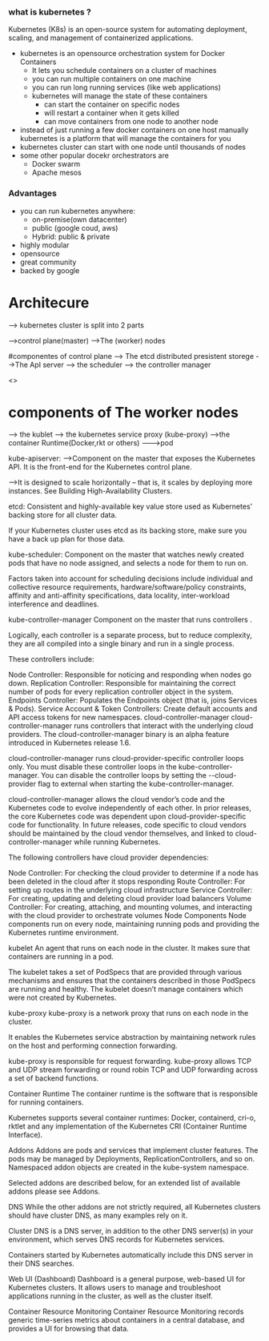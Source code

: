 ### what is kubernetes ?
Kubernetes (K8s) is an open-source system for automating deployment, scaling, and management of containerized applications.

- kubernetes is an opensource orchestration system for Docker Containers
  - It lets you schedule containers on a cluster of machines 
  - you can run multiple containers on one machine
  - you can run long running services (like web applications)
  - kubernetes will manage the state of these containers
    - can start the container on specific nodes
    -  will restart a container when it gets killed
    -  can move containers from one node to another node
 - instead of just running a few docker containers on one host manually kubernetes is a platform that will manage the containers for you 
 - kubernetes cluster can start with one node until thousands of nodes 
 - some other popular docekr orchestrators are 
    - Docker swarm
    - Apache mesos
### Advantages

- you can run kubernetes anywhere:
  - on-premise(own datacenter)
  - public (google coud, aws)
  - Hybrid: public & private
- highly modular
- opensource
- great community
- backed by google


# Architecure

--> kubernetes cluster is split into 2 parts

  -->control plane(master)
  -->The (worker) nodes

#componentes of control plane
--> The etcd distributed presistent storege
-->The ApI server
--> the scheduler
--> the controller manager

<<diagram1>>


# components of The worker nodes

--> the kublet
--> the kubernetes service proxy (kube-proxy)
-->the container Runtime(Docker,rkt or others)
--->pod

kube-apiserver:
-->Component on the master that exposes the Kubernetes API. It is the front-end for the Kubernetes control plane.

-->It is designed to scale horizontally – that is, it scales by deploying more instances. See Building High-Availability Clusters.

etcd:
Consistent and highly-available key value store used as Kubernetes’ backing store for all cluster data.

If your Kubernetes cluster uses etcd as its backing store, make sure you have a back up plan for those data.

kube-scheduler:
Component on the master that watches newly created pods that have no node assigned, and selects a node for them to run on.

Factors taken into account for scheduling decisions include individual and collective resource requirements, hardware/software/policy constraints, affinity and anti-affinity specifications, data locality, inter-workload interference and deadlines.

kube-controller-manager
Component on the master that runs controllers .

Logically, each controller is a separate process, but to reduce complexity, they are all compiled into a single binary and run in a single process.

These controllers include:

Node Controller: Responsible for noticing and responding when nodes go down.
Replication Controller: Responsible for maintaining the correct number of pods for every replication controller object in the system.
Endpoints Controller: Populates the Endpoints object (that is, joins Services & Pods).
Service Account & Token Controllers: Create default accounts and API access tokens for new namespaces.
cloud-controller-manager
cloud-controller-manager runs controllers that interact with the underlying cloud providers. The cloud-controller-manager binary is an alpha feature introduced in Kubernetes release 1.6.

cloud-controller-manager runs cloud-provider-specific controller loops only. You must disable these controller loops in the kube-controller-manager. You can disable the controller loops by setting the --cloud-provider flag to external when starting the kube-controller-manager.

cloud-controller-manager allows the cloud vendor’s code and the Kubernetes code to evolve independently of each other. In prior releases, the core Kubernetes code was dependent upon cloud-provider-specific code for functionality. In future releases, code specific to cloud vendors should be maintained by the cloud vendor themselves, and linked to cloud-controller-manager while running Kubernetes.

The following controllers have cloud provider dependencies:

Node Controller: For checking the cloud provider to determine if a node has been deleted in the cloud after it stops responding
Route Controller: For setting up routes in the underlying cloud infrastructure
Service Controller: For creating, updating and deleting cloud provider load balancers
Volume Controller: For creating, attaching, and mounting volumes, and interacting with the cloud provider to orchestrate volumes
Node Components
Node components run on every node, maintaining running pods and providing the Kubernetes runtime environment.

kubelet
An agent that runs on each node in the cluster. It makes sure that containers are running in a pod.

The kubelet takes a set of PodSpecs that are provided through various mechanisms and ensures that the containers described in those PodSpecs are running and healthy. The kubelet doesn’t manage containers which were not created by Kubernetes.

kube-proxy
kube-proxy is a network proxy that runs on each node in the cluster.

It enables the Kubernetes service abstraction by maintaining network rules on the host and performing connection forwarding.

kube-proxy is responsible for request forwarding. kube-proxy allows TCP and UDP stream forwarding or round robin TCP and UDP forwarding across a set of backend functions.

Container Runtime
The container runtime is the software that is responsible for running containers.

Kubernetes supports several container runtimes: Docker, containerd, cri-o, rktlet and any implementation of the Kubernetes CRI (Container Runtime Interface).

Addons
Addons are pods and services that implement cluster features. The pods may be managed by Deployments, ReplicationControllers, and so on. Namespaced addon objects are created in the kube-system namespace.

Selected addons are described below, for an extended list of available addons please see Addons.

DNS
While the other addons are not strictly required, all Kubernetes clusters should have cluster DNS, as many examples rely on it.

Cluster DNS is a DNS server, in addition to the other DNS server(s) in your environment, which serves DNS records for Kubernetes services.

Containers started by Kubernetes automatically include this DNS server in their DNS searches.

Web UI (Dashboard)
Dashboard is a general purpose, web-based UI for Kubernetes clusters. It allows users to manage and troubleshoot applications running in the cluster, as well as the cluster itself.

Container Resource Monitoring
Container Resource Monitoring records generic time-series metrics about containers in a central database, and provides a UI for browsing that data.

